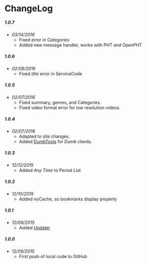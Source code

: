 ChangeLog
=========

##### 1.0.7
- _03/14/2016_
  - Fixed error in Categories
  - Added new message handler, works with PHT and OpenPHT

##### 1.0.6
- _02/08/2016_
  - Fixed _title_ error in ServiceCode

##### 1.0.5
- _02/07/2016_
  - Fixed summary, genres, and Categories.
  - Fixed video format error for low resolution videos.

##### 1.0.4
- _02/07/2016_
  - Adapted to site changes.
  - Added [DumbTools](https://github.com/coryo/DumbTools-for-Plex) for _Dumb_ clients.

##### 1.0.3
- _12/12/2015_
  - Added _Any Time_ to Period List

##### 1.0.2
- _12/10/2015_
  - Added noCache, so bookmarks display properly

##### 1.0.1
- _12/09/2015_
  - Added [Updater](https://github.com/kolsys/plex-channel-updater)

##### 1.0.0
- _12/09/2015_
  - First push of local code to GitHub
